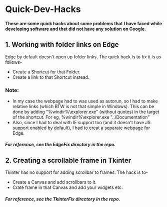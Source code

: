 # Quick-Dev-Hacks

#### These are some quick hacks about some problems that I have faced while developing software and that did not have any solution on Google.

## 1. Working with folder links on Edge

Edge by default doesn't open up folder links. The quick hack is to fix it is as follows-

- Create a Shortcut for that Folder.
- Create a link to that Shortcut instead.

### Note:

- In my case the webpage had to was used as autorun, so I had to make relative links (which BTW is not that simple in Windows). This can be done by adding "%windir%\explorer.exe" (without quotes) in the target of the shortcut. For eg, %windir%\explorer.exe "..\Documentation\"
- Also, since I had to deal with IE support too (and it doesn't have JS support enabled by default), I had to creat a separate webpage for Edge.

##### For reference, see the EdgeFix directory in the repo.

## 2. Creating a scrollable frame in Tkinter

Tkinter has no support for adding scrollbar to frames. The hack is to-

- Create a Canvas and add scrollbars to it.
- Crate frame in that Canvas and add your widgets etc.

##### For reference, see the TkinterFix directory in the repo.
